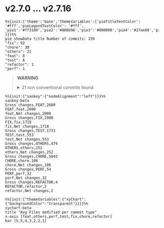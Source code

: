 # v2.7.0 ... v2.7.16
``` mermaid
%%{init:{'theme':'base','themeVariables':{'pieTitleTextColor': '#fff','pieLegendTextColor': '#fff',
'pie1':'#ff3100','pie2':'#808b96','pie3':'#000000','pie4':'#27ae60','pie5':'#76d7c4','pie6':'#5dade2','pie7':'#f9e79f'
}}}%%
pie showData title Number of commits: 159
"fix": 92
"chore": 30
"others": 21
"feat": 8
"test": 6
"refactor": 1
"perf": 1
```
> **WARNING**
> <details><summary>21 non conventional commits found:</summary><ul>
> <li>release: v2.7.16</li>
> <li>release: v2.7.16-beta.2</li>
> <li>release: v2.7.16-beta.1</li>
> <li>release: v2.7.15</li>
> <li>release: v2.7.14</li>
> <li>Update the dev to main in the PR template (#12834)</li>
> <li>release: v2.7.13</li>
> <li>release: v2.7.12</li>
> <li>Revert "fix(setup): setup hook should be called before beforeCreate"</li>
> <li>release: v2.7.11</li>
> <li>release: v2.7.10</li>
> <li>release: v2.7.9</li>
> <li>release: v2.7.8</li>
> <li>types: fix manual api types for useAttrs/useListeners</li>
> <li>release: v2.7.7</li>
> <li>release: v2.7.6</li>
> <li>release: v2.7.5</li>
> <li>release: v2.7.4</li>
> <li>release: v2.7.3</li>
> <li>release: v2.7.2</li>
> <li>release: v2.7.1</li>
> </ul></details>
```mermaid
%%{init:{"sankey":{"nodeAlignment":"left"}}}%%
sankey-beta
Gross changes,FEAT,2680
FEAT,feat,2000
feat,Net changes,2000
Gross changes,FIX,2908
FIX,fix,1718
fix,Net changes,1718
Gross changes,TEST,1733
TEST,test,553
test,Net changes,553
Gross changes,OTHERS,474
OTHERS,others,252
others,Net changes,252
Gross changes,CHORE,5842
CHORE,chore,106
chore,Net changes,106
Gross changes,PERF,54
PERF,perf,32
perf,Net changes,32
Gross changes,REFACTOR,4
REFACTOR,refactor,2
refactor,Net changes,2
```

```mermaid
%%{init:{"themeVariables":{"xyChart":{"backgroundColor":"transparent"}}}}%%
xychart-beta
title "Avg Files modified per commit type"
x-axis [feat,others,perf,test,fix,chore,refactor]
bar [5,5,4,3,2,2,1]
```